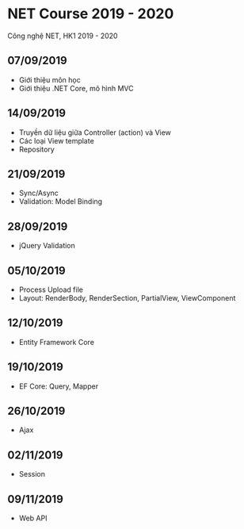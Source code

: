 # NET Course 2019 - 2020
Công nghệ NET, HK1 2019 - 2020

## 07/09/2019
* Giới thiệu môn học
* Giới thiệu .NET Core, mô hình MVC

## 14/09/2019
* Truyền dữ liệu giữa Controller (action) và View
* Các loại View template
* Repository

## 21/09/2019
* Sync/Async
* Validation: Model Binding

## 28/09/2019
* jQuery Validation

## 05/10/2019
* Process Upload file
* Layout: RenderBody, RenderSection, PartialView, ViewComponent

## 12/10/2019
* Entity Framework Core

## 19/10/2019
* EF Core: Query, Mapper

## 26/10/2019
* Ajax

## 02/11/2019
* Session

## 09/11/2019
* Web API
